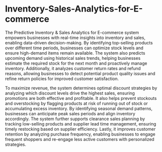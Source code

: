 # Inventory-Sales-Analytics-for-E-commerce 
The Predictive Inventory & Sales Analytics for E-commerce system empowers businesses with real-time insights into inventory and sales, enabling data-driven decision-making. By identifying top-selling products over different time periods, businesses can optimize stock levels and ensure high-demand items remain available. The system also predicts upcoming demand using historical sales trends, helping businesses estimate the required stock for the next month and proactively manage inventory. Additionally, it analyzes customer return rates and refund reasons, allowing businesses to detect potential product quality issues and refine return policies for improved customer satisfaction.

To maximize revenue, the system determines optimal discount strategies by analyzing which discount levels drive the highest sales, ensuring promotions are both effective and profitable. It also helps prevent stockouts and overstocking by flagging products at risk of running out of stock or accumulating excess inventory. By identifying seasonal demand patterns, businesses can anticipate peak sales periods and align inventory accordingly. The system further supports clearance sales planning by tracking low-selling products and supplier lead time management, ensuring timely restocking based on supplier efficiency. Lastly, it improves customer retention by analyzing purchase frequency, enabling businesses to engage frequent shoppers and re-engage less active customers with personalized strategies.






